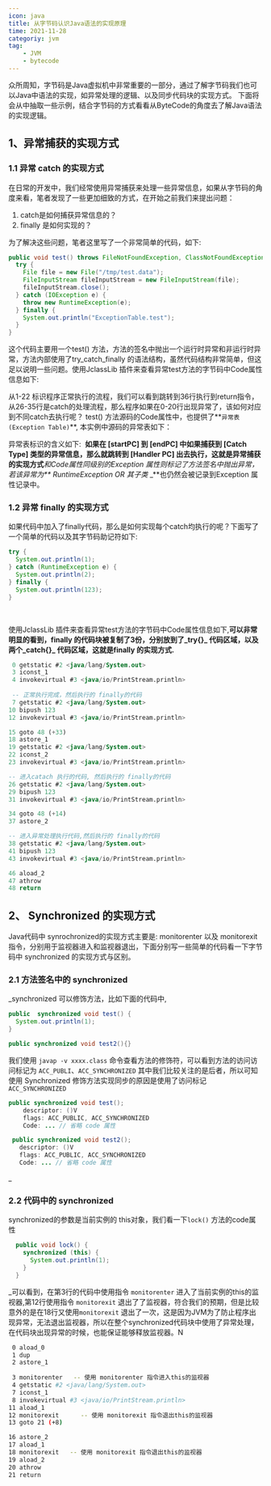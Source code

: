```yaml
---
icon: java
title: 从字节码认识Java语法的实现原理
time: 2021-11-28
categoriy: jvm
tag:
    - JVM
    - bytecode
---
```


众所周知，字节码是Java虚拟机中非常重要的一部分，通过了解字节码我们也可以Java中语法的实现，如异常处理的逻辑、以及同步代码块的实现方式。
下面将会从中抽取一些示例，结合字节码的方式看看从ByteCode的角度去了解Java语法的实现逻辑。
<!--more-->

## 1、异常捕获的实现方式

### 1.1 异常 catch 的实现方式

在日常的开发中，我们经常使用异常捕获来处理一些异常信息，如果从字节码的角度来看，笔者发现了一些更加细致的方式，在开始之前我们来提出问题：

1. catch是如何捕获异常信息的？
1. finally 是如何实现的？


为了解决这些问题，笔者这里写了一个非常简单的代码，如下:


```java
public void test() throws FileNotFoundException, ClassNotFoundException {
  try {
    File file = new File("/tmp/test.data");
    FileInputStream fileInputStream = new FileInputStream(file);
    fileInputStream.close();
  } catch (IOException e) {
    throw new RuntimeException(e);
  } finally {
    System.out.println("ExceptionTable.test");
  }
}
```

这个代码主要用一个test() 方法，方法的签名中抛出一个运行时异常和非运行时异常，方法内部使用了try_catch_finally 的语法结构，虽然代码结构非常简单，但这足以说明一些问题。使用JclassLib 插件来查看异常test方法的字节码中Code属性信息如下:

<!-- ![异常的字节码.png](https://../images/jvm/exception_byte_code.png) -->

从1-22 标识程序正常执行的流程，我们可以看到跳转到36行执行到return指令，从26-35行是catch的处理流程，那么程序如果在0-20行出现异常了，该如何对应到不同catch去执行呢？
test() 方法源码的Code属性中，也提供了**`异常表(Exception Table)`**, 本实例中源码的异常表如下：

<!-- ![异常表.png](https://../images/jvm/exception_tables.png) -->

异常表标识的含义如下:
 **如果在 [startPC] 到 [endPC] 中如果捕获到 [Catch Type] 类型的异常信息，那么就跳转到 [Handler PC] 出去执行，这就是异常捕获的实现方式**_和Code属性同级别的Exception 属性则标记了方法签名中抛出异常，若该异常为**_ _RuntimeException OR 其子类_ _**也仍然会被记录到Exception 属性记录中。

<!-- ![异常表类型.png](https://../images/jvm/exception_tables_type.png) -->

### 1.2 异常 finally 的实现方式

如果代码中加入了finally代码，那么是如何实现每个catch均执行的呢？下面写了一个简单的代码以及其字节码助记符如下:

```java
try {
  System.out.println(1);
} catch (RuntimeException e) {
  System.out.println(2);
} finally {
  System.out.println(123);
}
```
   

使用JclassLib 插件来查看异常test方法的字节码中Code属性信息如下,**可以非常明显的看到，finally 的代码块被复制了3份，分别放到了_try{}_ 代码区域，以及两个_catch{}_ 代码区域，这就是finally 的实现方式.**

```sql
 0 getstatic #2 <java/lang/System.out>
 3 iconst_1
 4 invokevirtual #3 <java/io/PrintStream.println>
 
 -- 正常执行完成，然后执行的 finally的代码 
 7 getstatic #2 <java/lang/System.out>
10 bipush 123
12 invokevirtual #3 <java/io/PrintStream.println>

15 goto 48 (+33)
18 astore_1
19 getstatic #2 <java/lang/System.out>
22 iconst_2
23 invokevirtual #3 <java/io/PrintStream.println>

-- 进入catach 执行的代码, 然后执行的 finally的代码 
26 getstatic #2 <java/lang/System.out>
29 bipush 123
31 invokevirtual #3 <java/io/PrintStream.println>

34 goto 48 (+14)
37 astore_2

-- 进入异常处理执行代码,然后执行的 finally的代码  
38 getstatic #2 <java/lang/System.out>
41 bipush 123
43 invokevirtual #3 <java/io/PrintStream.println>

46 aload_2
47 athrow
48 return
```



<a name="JlZpu"></a>
## 2、 Synchronized 的实现方式
Java代码中 synrochronized的实现方式主要是: monitorenter 以及 monitorexit 指令，分别用于监视器进入和监视器退出，下面分别写一些简单的代码看一下字节码中 synchronized 的实现方式与区别。

<a name="fD61g"></a>
### 2.1 方法签名中的 synchronized
_synchronized 可以修饰方法，比如下面的代码中,
```java
public  synchronized void test() {
  System.out.println(1);
}

public synchronized void test2(){}
```
我们使用 `javap -v xxxx.class` 命令查看方法的修饰符，可以看到方法的访问访问标记为 `ACC_PUBLI`、`ACC_SYNCHRONIZED` 其中我们比较关注的是后者，所以可知使用 Synchronized 修饰方法实现同步的原因是使用了访问标记  `ACC_SYNCHRONIZED`
```java
public synchronized void test();
    descriptor: ()V
    flags: ACC_PUBLIC, ACC_SYNCHRONIZED
    Code: ... // 省略 code 属性

 public synchronized void test2();
   descriptor: ()V
   flags: ACC_PUBLIC, ACC_SYNCHRONIZED
   Code: ... // 省略 code 属性
```

_
<a name="TUMD3"></a>
### 2.2 代码中的 synchronized

synchronized的参数是当前实例的 this对象，我们看一下`lock()` 方法的code属性
```java
  public void lock() {
    synchronized (this) {
      System.out.println(1);
    }
  }
```
_可以看到，在第3行的代码中使用指令 `monitorenter` 进入了当前实例的this的监视器,第12行使用指令 `monitorexit` 退出了了监视器，符合我们的预期，但是比较意外的是在18行又使用`monitorexit` 退出了一次，这是因为JVM为了防止程序出现异常，无法退出监视器，所以在整个synchronized代码块中使用了异常处理，在代码块出现异常的时候，也能保证能够释放监视器。N
```bash
 0 aload_0
 1 dup
 2 astore_1
 
 3 monitorenter   -- 使用 monitorenter 指令进入this的监视器
 4 getstatic #2 <java/lang/System.out>
 7 iconst_1
 8 invokevirtual #3 <java/io/PrintStream.println>
11 aload_1
12 monitorexit 		-- 使用 monitorexit 指令退出this的监视器
13 goto 21 (+8)

16 astore_2
17 aload_1
18 monitorexit 	 -- 使用 monitorexit 指令退出this的监视器 
19 aload_2
20 athrow
21 return
```
